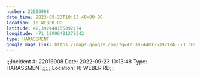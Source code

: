 ```yaml
---
number: 22016908
date_time: 2022-09-23T10:13:48+00:00
location: 16 WEBER RD
latitude: 42.392448155392174
longitude: -71.18006481378342
type: HARASSMENT
google_maps_link: https://maps.google.com/?q=42.392448155392174,-71.18006481378342
---
```


;;;Incident #: 22016908  Date: 2022-09-23 10:13:48   Type: HARASSMENT;;;;;;Location: 16 WEBER RD;;;
